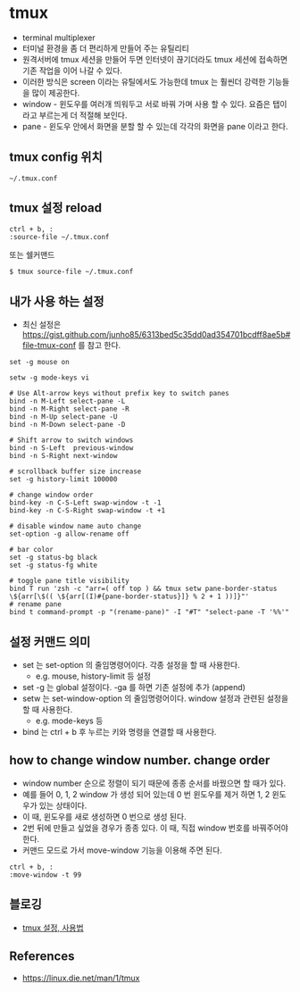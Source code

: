 # tmux
* terminal multiplexer
* 터미널 환경을 좀 더 편리하게 만들어 주는 유틸리티
* 원격서버에 tmux 세션을 만들어 두면 인터넷이 끊기더라도 tmux 세션에 접속하면 기존 작업을 이어 나갈 수 있다.
* 이러한 방식은 screen 이라는 유틸에서도 가능한데 tmux 는 훨씬더 강력한 기능들을 많이 제공한다.
* window - 윈도우를 여러개 띄워두고 서로 바꿔 가며 사용 할 수 있다. 요즘은 탭이라고 부르는게 더 적절해 보인다.
* pane - 윈도우 안에서 화면을 분할 할 수 있는데 각각의 화면을 pane 이라고 한다.

## tmux config 위치
```
~/.tmux.conf
```

## tmux 설정 reload
```
ctrl + b, :
:source-file ~/.tmux.conf
```

또는 쉘커맨드
```bash
$ tmux source-file ~/.tmux.conf
```

## 내가 사용 하는 설정
* 최신 설정은 https://gist.github.com/junho85/6313bed5c35dd0ad354701bcdff8ae5b#file-tmux-conf 를 참고 한다.
```
set -g mouse on

setw -g mode-keys vi

# Use Alt-arrow keys without prefix key to switch panes
bind -n M-Left select-pane -L
bind -n M-Right select-pane -R
bind -n M-Up select-pane -U
bind -n M-Down select-pane -D

# Shift arrow to switch windows
bind -n S-Left  previous-window
bind -n S-Right next-window

# scrollback buffer size increase
set -g history-limit 100000

# change window order
bind-key -n C-S-Left swap-window -t -1
bind-key -n C-S-Right swap-window -t +1

# disable window name auto change
set-option -g allow-rename off

# bar color
set -g status-bg black
set -g status-fg white

# toggle pane title visibility
bind T run 'zsh -c "arr=( off top ) && tmux setw pane-border-status \${arr[\$(( \${arr[(I)#{pane-border-status}]} % 2 + 1 ))]}"'
# rename pane
bind t command-prompt -p "(rename-pane)" -I "#T" "select-pane -T '%%'"
```

## 설정 커맨드 의미
* set 는 set-option 의 줄임명령어이다. 각종 설정을 할 때 사용한다.
  * e.g. mouse, history-limit 등 설정 
* set -g 는 global 설정이다. -ga 를 하면 기존 설정에 추가 (append)
* setw 는 set-window-option 의 줄임명령어이다. window 설정과 관련된 설정을 할 때 사용한다.
  * e.g. mode-keys 등
* bind 는 ctrl + b 후 누르는 키와 명령을 연결할 때 사용한다.

## how to change window number. change order
* window number 순으로 정렬이 되기 때문에 종종 순서를 바꿨으면 할 때가 있다.
* 예를 들어 0, 1, 2 window 가 생성 되어 있는데 0 번 윈도우를 제거 하면 1, 2 윈도우가 있는 상태이다.
* 이 때, 윈도우를 새로 생성하면 0 번으로 생성 된다.
* 2번 뒤에 만들고 싶었을 경우가 종종 있다. 이 때, 직접 window 번호를 바꿔주어야 한다.
* 커맨드 모드로 가서 move-window 기능을 이용해 주면 된다.
```
ctrl + b, :
:move-window -t 99
```

## 블로깅
* [tmux 설정, 사용법](http://junho85.pe.kr/320)

## References
* https://linux.die.net/man/1/tmux